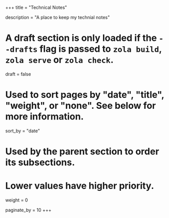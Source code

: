 +++
title = "Technical Notes"

description = "A place to keep my technial notes"

# A draft section is only loaded if the `--drafts` flag is passed to `zola build`, `zola serve` or `zola check`.
draft = false

# Used to sort pages by "date", "title", "weight", or "none". See below for more information.
sort_by = "date"

# Used by the parent section to order its subsections.
# Lower values have higher priority.
weight = 0

paginate_by = 10
+++
